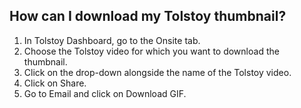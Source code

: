 ## How can I download my Tolstoy thumbnail?

1. In Tolstoy Dashboard, go to the Onsite tab.
2. Choose the Tolstoy video for which you want to download the thumbnail.
3. Click on the drop-down alongside the name of the Tolstoy video.
4. Click on Share.
5. Go to Email and click on Download GIF.
